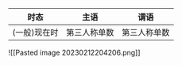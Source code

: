 
|     时态     |     主语     |     谓语     |
|:------------:|:------------:|:------------:|
| (一般)现在时 | 第三人称单数 | 第三人称单数 |





![[Pasted image 20230212204206.png]]
